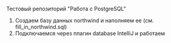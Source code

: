 Тестовый репозиторий "Работа с PostgreSQL"

1. Создаем базу данных northwind и наполняем ее (см. fill_in_northwind.sql)
2. Подключаемся через плагин database IntelliJ и работаем